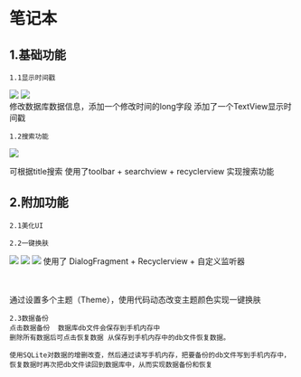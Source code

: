 笔记本
====
1.基础功能
---
	1.1显示时间戳
	
![](https://raw.githubusercontent.com/DerrickChanJL/DerrickChanJL.github.io/master/images/1.png)
![](https://raw.githubusercontent.com/DerrickChanJL/DerrickChanJL.github.io/master/images/2.png)
<br>
修改数据库数据信息，添加一个修改时间的long字段
添加了一个TextView显示时间戳
	
	1.2搜索功能
![](https://raw.githubusercontent.com/DerrickChanJL/DerrickChanJL.github.io/master/images/3.png)
<br>
	
可根据title搜索
使用了toolbar + searchview + recyclerview 实现搜索功能
	
	
2.附加功能
----
	2.1美化UI
	
	2.2一键换肤
![](https://raw.githubusercontent.com/DerrickChanJL/DerrickChanJL.github.io/master/images/4.png)
![](https://raw.githubusercontent.com/DerrickChanJL/DerrickChanJL.github.io/master/images/5.png)
![](https://raw.githubusercontent.com/DerrickChanJL/DerrickChanJL.github.io/master/images/6.png)
	使用了 DialogFragment + Recyclerview + 自定义监听器


<br>


<br>
通过设置多个主题（Theme），使用代码动态改变主题颜色实现一键换肤
	
	2.3数据备份
	点击数据备份  数据库db文件会保存到手机内存中
	删除所有数据后可点击恢复数据 从保存到手机内存中的db文件恢复数据。
	
	使用SQLite对数据的增删改查，然后通过读写手机内存，把要备份的db文件写到手机内存中，恢复数据时再次把db文件读回到数据库中，从而实现数据备份和恢复
	



	
	
	
	
	

	

	